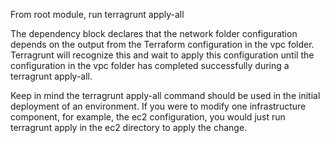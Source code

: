 From root module, run terragrunt apply-all

The dependency block declares that the network folder configuration depends on the output from the Terraform configuration in the vpc folder. Terragrunt will recognize this and wait to apply this configuration until the configuration in the vpc folder has completed successfully during a terragrunt apply-all.

Keep in mind the terragrunt apply-all command should be used in the initial deployment of an environment. If you were to modify one infrastructure component, for example, the ec2 configuration, you would just run terragrunt apply in the ec2 directory to apply the change. 
